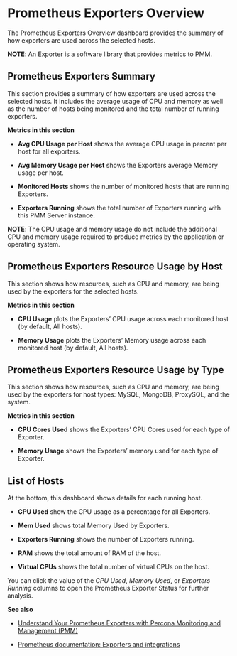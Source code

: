 # Prometheus Exporters Overview

The Prometheus Exporters Overview dashboard provides the summary of
how exporters are used across the selected hosts.

**NOTE**: An Exporter is a software library that provides metrics to PMM.

## Prometheus Exporters Summary

This section provides a summary of how exporters are used across the selected
hosts. It includes the average usage of CPU and memory as well as the number of
hosts being monitored and the total number of running exporters.

**Metrics in this section**


* **Avg CPU Usage per Host** shows the average CPU usage in percent per host for
all exporters.


* **Avg Memory Usage per Host** shows the Exporters average Memory usage per
host.


* **Monitored Hosts** shows the number of monitored hosts that are running
Exporters.


* **Exporters Running** shows the total number of Exporters running with this
PMM Server instance.

**NOTE**: The CPU usage and memory usage do not include the additional CPU and memory
usage required to produce metrics by the application or operating system.

## Prometheus Exporters Resource Usage by Host

This section shows how resources, such as CPU and memory, are being used by the
exporters for the selected hosts.

**Metrics in this section**


* **CPU Usage** plots the Exporters’ CPU usage across each monitored host (by
default, All hosts).


* **Memory Usage** plots the Exporters’ Memory usage across each monitored host
(by default, All hosts).

## Prometheus Exporters Resource Usage by Type

This section shows how resources, such as CPU and memory, are being used by the
exporters for host types: MySQL, MongoDB, ProxySQL, and the system.

**Metrics in this section**


* **CPU Cores Used** shows the Exporters’ CPU Cores used for each type of
Exporter.


* **Memory Usage** shows the Exporters’ memory used for each type of Exporter.

## List of Hosts

At the bottom, this dashboard shows details for each running host.


* **CPU Used** show the CPU usage as a percentage for all Exporters.


* **Mem Used** shows total Memory Used by Exporters.


* **Exporters Running** shows the number of Exporters running.


* **RAM** shows the total amount of RAM of the host.


* **Virtual CPUs** shows the total number of virtual CPUs on the host.

You can click the value of the *CPU Used*, *Memory Used*, or
*Exporters Running* columns to open the
Prometheus Exporter Status for further analysis.

**See also**


* [Understand Your Prometheus Exporters with Percona Monitoring and Management (PMM)](https://www.percona.com/blog/2018/02/20/understand-prometheus-exporters-percona-monitoring-management-pmm/)


* [Prometheus documentation: Exporters and integrations](https://prometheus.io/docs/instrumenting/exporters/)
